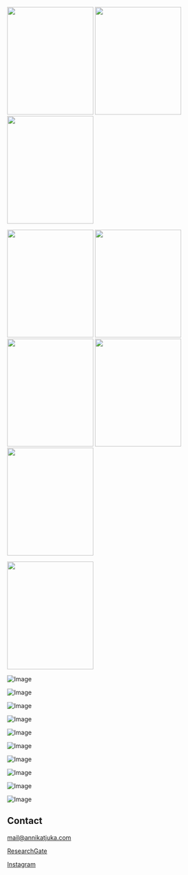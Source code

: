 <img src="bookshelf/murphy2002.jpeg" width="200" height="250"> <img src="bookshelf/deutscher2010.jpg" width="200" height="250"> <img src="bookshelf/geeraerts2010.jpg" width="200" height="250">

<img src="bookshelf/goodall2000.jpg" width="200" height="250">

<img src="bookshelf/krause2019.jpg" width="200" height="250">

<img src="bookshelf/HBR2019.jpg" width="200" height="250">

<img src="bookshelf/lakoff1980.jpg" width="200" height="250">

<img src="bookshelf/cain2011.jpg" width="200" height="250">

[<img src="bookshelf/joseph2001.jpg" width="200" height="250">](https://g.co/kgs/v7VcUY)


![Image](bookshelf/sacks1989.jpg)

![Image](bookshelf/enders2014.jpg)

![Image](bookshelf/schrott2011.jpg)

![Image](bookshelf/sacks1997.jpg)

![Image](bookshelf/SchulzvonThun1998.jpg)

![Image](bookshelf/SchulzvonThun2007.jpg)

![Image](bookshelf/SchulzvonThun1981b.jpg)

![Image](bookshelf/SchulzvonThun1981a.jpg)

![Image](bookshelf/schwarz-friesel2013.jpg)

![Image](bookshelf/watzlawick1978.jpg)




## Contact

<mail@annikatjuka.com>

[ResearchGate](https://www.researchgate.net/profile/Annika_Tjuka)

[Instagram](https://www.instagram.com/everyday_linguist/?hl=de)

